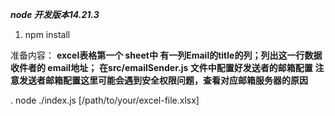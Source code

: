***node 开发版本14.21.3***

1. npm install

准备内容：
 **excel表格第一个 sheet中  有一列Email的title的列；列出这一行数据 收件者的 email地址；**
 **在src/emailSender.js 文件中配置好发送者的邮箱配置**
 **注意发送者邮箱配置这里可能会遇到安全权限问题，查看对应邮箱服务器的原因**

. node ./index.js [/path/to/your/excel-file.xlsx]